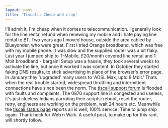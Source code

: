 ```yaml
---
layout: post
title: 'Tiscali: Cheap and crap'
---
```


I'll admit it, I'm cheap when it comes to telecommunication. I generally
look for the line rental refund when renewing my mobile and I hate
paying line rental to BT. Two years ago I moved house, outside the area
cabled by Blueyonder, who were great. First I tried Orange broadband,
which was free with my mobile phone. It was slow and the supplied router
was a bit flaky. Last year I jumped ship to T-Mobile, £20/month covered
line rental and 1 Mbit broadband - bargain! Setup was a hassle, they
took several weeks to activate the line, but once it worked I was
content. In October they started faking DNS results, to stick
advertising in place of the browser's error page. In January they
'upgraded' many users to 'ADSL Max, upto 8 Mbit.' Thats when the real
trouble started, widespread throttling and intermittent connections have
since been the norm. The [tiscali support
forum](http://www.tiscali.co.uk/forums/forumdisplay.php?f=215) is
flooded with faults and complaints. The 0870 support line is congested
and useless, it's just clueless Indians parroting their scripts: reboot,
reset the router, retry, engineers are working on the problem, wait 24
hours etc. Meanwhile the [tiscali status
page](http://www.tiscali.co.uk/cgi-bin/status.cgi) reports all is well,
100% service. Time to jump ship again. Thank heck for Web n Walk. A
useful post, to make up for this rant, will shortly follow.
